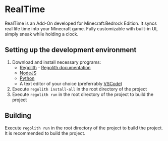 # RealTime

RealTime is an Add-On developed for Minecraft:Bedrock Edition. It syncs real life time into your Minecraft game. Fully customizable with built-in UI, simply sneak while holding a clock.

## Setting up the development environment

1. Download and install necessary programs:
   - [Regolith](https://github.com/Bedrock-OSS/regolith/releases) - [Regolith documentation](https://bedrock-oss.github.io/regolith/guide/installing)
   - [NodeJS](https://nodejs.org/en/download/)
   - [Python](https://www.python.org/downloads/)
   - A text editor of your choice (preferrably [VSCode](https://code.visualstudio.com/))
2. Execute `regolith install-all` in the root directory of the project
3. Execute `regolith run` in the root directory of the project to build the project

## Building

Execute `regolith run` in the root directory of the project to build the project. It is recommended to build the project.

